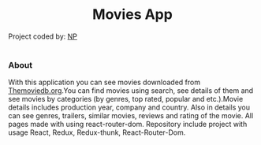 <h1 align="center">Movies App</h1>
<div>
  <span align="center">Project coded by:
    <a href="https://github.com/NikitaPolyakov10">NP</a> 
  </span>
</div>
<br>


### About ###
With this application you can see movies downloaded from <a href="https://www.themoviedb.org/">Themoviedb.org</a>.You can find movies using search, see details of them and see movies by categories (by genres, top rated, popular and etc.).Movie details includes production year, company and country. Also in details you can see genres, trailers, similar movies, reviews and rating of the movie. All pages made with using react-router-dom.
  Repository include project with usage React, Redux, Redux-thunk, React-Router-Dom.














